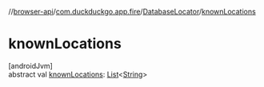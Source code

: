 //[browser-api](../../../index.md)/[com.duckduckgo.app.fire](../index.md)/[DatabaseLocator](index.md)/[knownLocations](known-locations.md)

# knownLocations

[androidJvm]\
abstract val [knownLocations](known-locations.md): [List](https://kotlinlang.org/api/latest/jvm/stdlib/kotlin.collections/-list/index.html)&lt;[String](https://kotlinlang.org/api/latest/jvm/stdlib/kotlin/-string/index.html)&gt;
